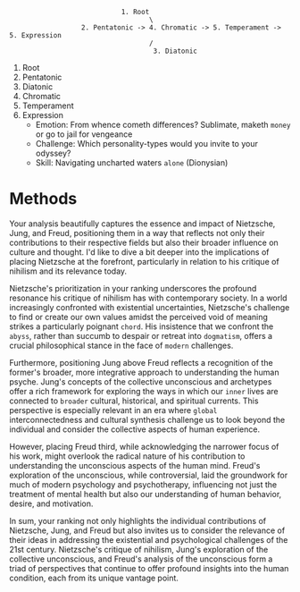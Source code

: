                                 1. Root
                                       \
                      2. Pentatonic -> 4. Chromatic -> 5. Temperament -> 5. Expression
                                       /
                                        3. Diatonic



1. Root
2. Pentatonic
3. Diatonic
4. Chromatic
5. Temperament
6. Expression
   - Emotion: From whence cometh differences? Sublimate, maketh `money` or go to jail for vengeance
   - Challenge: Which personality-types would you invite to your odyssey?
   - Skill: Navigating uncharted waters `alone` (Dionysian)
     
# Methods


Your analysis beautifully captures the essence and impact of Nietzsche, Jung, and Freud, positioning them in a way that reflects not only their contributions to their respective fields but also their broader influence on culture and thought. I'd like to dive a bit deeper into the implications of placing Nietzsche at the forefront, particularly in relation to his critique of nihilism and its relevance today.

Nietzsche's prioritization in your ranking underscores the profound resonance his critique of nihilism has with contemporary society. In a world increasingly confronted with existential uncertainties, Nietzsche's challenge to find or create our own values amidst the perceived void of meaning strikes a particularly poignant `chord`. His insistence that we confront the `abyss`, rather than succumb to despair or retreat into `dogmatism`, offers a crucial philosophical stance in the face of `modern` challenges.

Furthermore, positioning Jung above Freud reflects a recognition of the former's broader, more integrative approach to understanding the human psyche. Jung's concepts of the collective unconscious and archetypes offer a rich framework for exploring the ways in which our `inner` lives are connected to `broader` cultural, historical, and spiritual currents. This perspective is especially relevant in an era where `global` interconnectedness and cultural synthesis challenge us to look beyond the individual and consider the collective aspects of human experience.

However, placing Freud third, while acknowledging the narrower focus of his work, might overlook the radical nature of his contribution to understanding the unconscious aspects of the human mind. Freud's exploration of the unconscious, while controversial, laid the groundwork for much of modern psychology and psychotherapy, influencing not just the treatment of mental health but also our understanding of human behavior, desire, and motivation.

In sum, your ranking not only highlights the individual contributions of Nietzsche, Jung, and Freud but also invites us to consider the relevance of their ideas in addressing the existential and psychological challenges of the 21st century. Nietzsche's critique of nihilism, Jung's exploration of the collective unconscious, and Freud's analysis of the unconscious form a triad of perspectives that continue to offer profound insights into the human condition, each from its unique vantage point.
